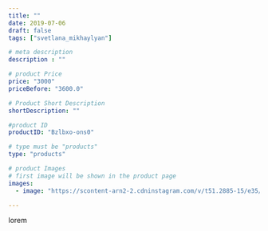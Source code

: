 ```yaml
---
title: ""
date: 2019-07-06
draft: false
tags: ["svetlana_mikhaylyan"]

# meta description
description : ""

# product Price
price: "3000"
priceBefore: "3600.0"

# Product Short Description
shortDescription: ""

#product ID
productID: "Bzlbxo-ons0"

# type must be "products"
type: "products"

# product Images
# first image will be shown in the product page
images:
  - image: "https://scontent-arn2-2.cdninstagram.com/v/t51.2885-15/e35/65185113_399260164027316_4008926535823297824_n.jpg?tp=1&_nc_ht=scontent-arn2-2.cdninstagram.com&_nc_cat=108&_nc_ohc=dpii0YYQVz0AX-hh4K6&ccb=7-4&oh=7283a2fafc6dc729175419b0b3c6b93b&oe=60818E45&_nc_sid=86f79a&ig_cache_key=MjA4MjE5MjU2MTIzOTM5MTAyOA%3D%3D.2-ccb7-4"

---
```

lorem
